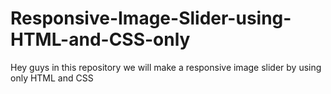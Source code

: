 # Responsive-Image-Slider-using-HTML-and-CSS-only
Hey guys in this repository we will make a responsive image slider by using only HTML and CSS
